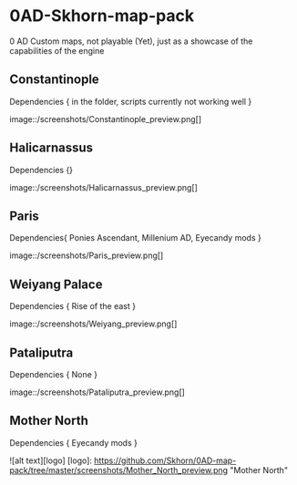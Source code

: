 # 0AD-Skhorn-map-pack
0 AD Custom maps, not playable (Yet), just as a showcase of the capabilities of the engine


## Constantinople

  Dependencies { in the folder, scripts currently not working well }

image::/screenshots/Constantinople_preview.png[]

## Halicarnassus

  Dependencies {}
  
image::/screenshots/Halicarnassus_preview.png[]

## Paris

  Dependencies{ Ponies Ascendant, Millenium AD, Eyecandy mods }
  
image::/screenshots/Paris_preview.png[]

## Weiyang Palace
  
  Dependencies { Rise of the east }
  
image::/screenshots/Weiyang_preview.png[]

## Pataliputra
  
  Dependencies { None }

image::/screenshots/Pataliputra_preview.png[]

## Mother North
  
  Dependencies { Eyecandy mods }
  
![alt text][logo]
[logo]: https://github.com/Skhorn/0AD-map-pack/tree/master/screenshots/Mother_North_preview.png "Mother North"


